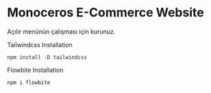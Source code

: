 # Monoceros E-Commerce Website 

Açılır menünün çalışması için kurunuz.

Tailwindcss Installation
``` git
npm install -D tailwindcss
```
Flowbite Installation
``` git
npm i flowbite
```